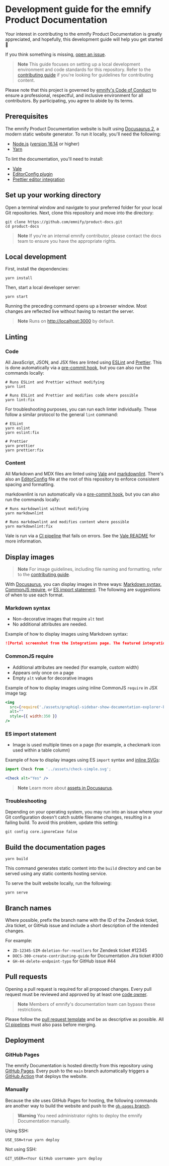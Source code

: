# Development guide for the emnify Product Documentation

Your interest in contributing to the emnify Product Documentation is greatly appreciated, and hopefully, this development guide will help you get started 🚀

If you think something is missing, [open an issue](https://github.com/emnify/product-docs/issues/new/choose).

> **Note**
> This guide focuses on setting up a local development environment and code standards for this repository.
> Refer to the [contributing guide](CONTRIBUTING.md) if you're looking for guidelines for contributing content.

Please note that this project is governed by [emnify's Code of Conduct](https://github.com/emnify/.github/blob/add-code-of-conduct/CODE_OF_CONDUCT.md#code-of-conduct) to ensure a professional, respectful, and inclusive environment for all contributors.
By participating, you agree to abide by its terms.

## Prerequisites

The emnify Product Documentation website is built using [Docusaurus 2](https://docusaurus.io/), a modern static website generator.
To run it locally, you'll need the following:

- [Node.js](https://nodejs.org/en/download/) ([version 16.14](https://docusaurus.io/docs/installation#requirements) or higher)
- [Yarn](https://classic.yarnpkg.com/en/docs/install) 

To lint the documentation, you'll need to install:

- [Vale](.github/vale/README.md#install-vale)
- [EditorConfig plugin](https://editorconfig.org/#download)
- [Prettier editor integration](https://prettier.io/docs/en/editors.html)

## Set up your working directory

Open a terminal window and navigate to your preferred folder for your local Git repositories.
Next, clone this repository and move into the directory:

```shell
git clone https://github.com/emnify/product-docs.git
cd product-docs
```

> **Note**
> If you're an internal emnify contributor, please contact the docs team to ensure you have the appropriate rights.

## Local development

First, install the dependencies:

```shell
yarn install
```

Then, start a local developer server:

```shell
yarn start
```

Running the preceding command opens up a browser window.
Most changes are reflected live without having to restart the server.

> **Note**
> Runs on <http://localhost:3000> by default.

## Linting

### Code

All JavaScript, JSON, and JSX files are linted using [ESLint](https://eslint.org/) and [Prettier](https://prettier.io/docs/en/).
This is done automatically via a [pre-commit hook](./.husky/pre-commit), but you can also run the commands locally:

```shell
# Runs ESLint and Prettier without modifying
yarn lint

# Runs ESLint and Prettier and modifies code where possible
yarn lint:fix 
```

For troubleshooting purposes, you can run each linter individually.
These follow a similar protocol to the general `lint` command:

```shell
# ESLint
yarn eslint
yarn eslint:fix

# Prettier
yarn prettier
yarn prettier:fix
```

### Content

All Markdown and MDX files are linted using [Vale](https://vale.sh/) and [markdownlint](https://github.com/DavidAnson/markdownlint).
There's also an [EditorConfig](https://editorconfig.org/) file at the root of this repository to enforce consistent spacing and formatting.

markdownlint is run automatically via a [pre-commit hook](./.husky/pre-commit), but you can also run the commands locally:

```shell
# Runs markdownlint without modifying
yarn markdownlint

# Runs markdownlint and modifies content where possible
yarn markdownlint:fix 
```

Vale is run via a [CI pipeline](.github/workflows/vale.yml) that fails on errors.
See the [Vale README](.github/vale/README.md) for more information.

## Display images

> **Note**
> For image guidelines, including file naming and formatting, refer to the [contributing guide](CONTRIBUTING.md#images).

With [Docusaurus](https://docusaurus.io/docs/markdown-features/assets#images), you can display images in three ways: [Markdown syntax](#markdown-syntax), [CommonJS require](#commonjs-require), or [ES import statement](#es-import-statement).
The following are suggestions of when to use each format.

### Markdown syntax

- Non-decorative images that require `alt` text
- No additional attributes are needed.

Example of how to display images using Markdown syntax:

```markdown
![Portal screenshot from the Integrations page. The featured integration reads, "Enable devices and send SMS via emnify from newly caught webhooks. emnify + Webhooks by Zapier". Next to the text, there's a "Use this Zap" button.](assets/portal-integrations-sms-webhooks-zapier.png)
```

### CommonJS require

- Additional attributes are needed (for example, custom width)
- Appears only once on a page
- Empty `alt` value for decorative images

Example of how to display images using inline CommonJS `require` in JSX image tag:

```jsx
<img
  src={require('./assets/graphiql-sidebar-show-documentation-explorer-button.png').default}
  alt=""
  style={{ width:350 }}
/>
```

### ES import statement

- Image is used multiple times on a page (for example, a checkmark icon used within a table column)

Example of how to display images using ES `import` syntax and [inline SVGs](https://docusaurus.io/docs/markdown-features/assets#inline-svgs):

```jsx
import Check from '../assets/check-simple.svg';

<Check alt="Yes" />
```

> **Note**
> Learn more about [assets in Docusaurus](https://docusaurus.io/docs/markdown-features/assets).

### Troubleshooting

Depending on your operating system, you may run into an issue where your Git configuration doesn't catch subtle filename changes, resulting in a failing build.
To avoid this problem, update this setting:

```shell
git config core.ignoreCase false
```

## Build the documentation pages

```shell
yarn build
```

This command generates static content into the `build` directory and can be served using any static contents hosting service.

To serve the built website locally, run the following:

```shell
yarn serve
```

## Branch names

Where possible, prefix the branch name with the ID of the Zendesk ticket, Jira ticket, or GitHub issue and include a short description of the intended changes.

For example:

- `ZD-12345-SIM-deletion-for-resellers` for Zendesk ticket #12345
- `DOCS-300-create-contributing-guide` for Documentation Jira ticket #300 
- `GH-44-delete-endpoint-typo` for GitHub issue #44

## Pull requests

Opening a pull request is required for all proposed changes.
Every pull request must be reviewed and approved by at least one [code owner](./.github/CODEOWNERS).

> **Note**
> Members of emnify's documentation team can bypass these restrictions.

Please follow the [pull request template](https://github.com/emnify/product-docs/blob/main/.github/PULL_REQUEST_TEMPLATE.md) and be as descriptive as possible.
All [CI pipelines](https://github.com/emnify/product-docs/blob/main/.github/workflows) must also pass before merging.

## Deployment

### GitHub Pages

The emnify Documentation is hosted directly from this repository using [GitHub Pages](https://pages.github.com/).
Every push to the `main` branch automatically triggers a [GitHub Action](https://github.com/emnify/product-docs/blob/main/.github/workflows/deploy.yml) that deploys the website.

### Manually

Because the site uses GitHub Pages for hosting, the following commands are another way to build the website and push to the [`gh-pages` branch](https://github.com/emnify/product-docs/tree/gh-pages).

> **Warning**
> You need administrator rights to deploy the emnify Documentation manually.

Using SSH:

```shell
USE_SSH=true yarn deploy
```

Not using SSH:

```shell
GIT_USER=<Your GitHub username> yarn deploy
```
